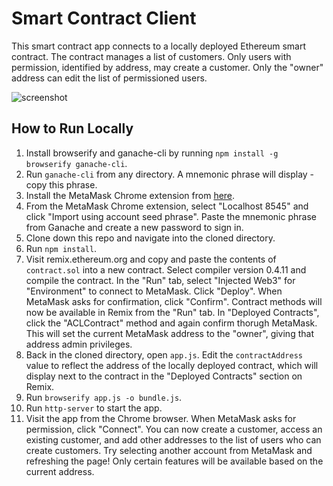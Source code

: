 # Smart Contract Client

This smart contract app connects to a locally deployed Ethereum smart contract. The contract manages a list of customers. Only users with permission, identified by address, may create a customer. Only the "owner" address can edit the list of permissioned users.

![screenshot](https://user-images.githubusercontent.com/31632938/51629364-a3cd9400-1f04-11e9-9cc0-f39605ae0e6b.png)

## How to Run Locally

1. Install browserify and ganache-cli by running `npm install -g browserify ganache-cli`.
1. Run `ganache-cli` from any directory. A mnemonic phrase will display - copy this phrase.
1. Install the MetaMask Chrome extension from [here](https://metamask.io/).
1. From the MetaMask Chrome extension, select "Localhost 8545" and click "Import using account seed phrase". Paste the mnemonic phrase from Ganache and create a new password to sign in.
1. Clone down this repo and navigate into the cloned directory.
1. Run `npm install`.
1. Visit remix.ethereum.org and copy and paste the contents of `contract.sol` into a new contract. Select compiler version 0.4.11 and compile the contract. In the "Run" tab, select "Injected Web3" for "Environment" to connect to MetaMask. Click "Deploy". When MetaMask asks for confirmation, click "Confirm". Contract methods will now be available in Remix from the "Run" tab. In "Deployed Contracts", click the "ACLContract" method and again confirm thorugh MetaMask. This will set the current MetaMask address to the "owner", giving that address admin privileges.
1. Back in the cloned directory, open `app.js`. Edit the `contractAddress` value to reflect the address of the locally deployed contract, which will display next to the contract in the "Deployed Contracts" section on Remix.
1. Run `browserify app.js -o bundle.js`.
1. Run `http-server` to start the app.
1. Visit the app from the Chrome browser. When MetaMask asks for permission, click "Connect". You can now create a customer, access an existing customer, and add other addresses to the list of users who can create customers. Try selecting another account from MetaMask and refreshing the page! Only certain features will be available based on the current address.
